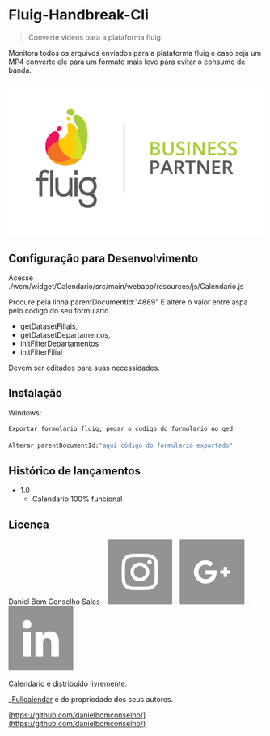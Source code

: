 # Fluig-Handbreak-Cli
> Converte videos para a plataforma fluig.

Monitora todos os arquivos enviados para a plataforma fluig e caso seja um MP4 converte ele para um formato mais leve para evitar o consumo de banda.

![fluig-partners](./fluig-partner.png)

## Configuração para Desenvolvimento

Acesse ./wcm/widget/Calendario/src/main/webapp/resources/js/Calendario.js

Procure pela linha parentDocumentId:"4889" E altere o valor entre aspa pelo codigo do seu formulario.
* getDatasetFiliais, 
* getDatasetDepartamentos, 
* initFilterDepartamentos
* initFilterFilial

Devem ser editados para suas necessidades.

## Instalação

Windows:

```sh
Exportar formulario fluig, pegar o codigo do formulario no ged

Alterar parentDocumentId:"aqui código do formulario exportado"
```

## Histórico de lançamentos

* 1.0
    * Calendario 100% funcional

## Licença

Daniel Bom Conselho Sales – [![insta-image]](https://www.instagram.com/bomconselhosales/) – [![google-image]](danielbomconselho@gmail.com) - [![linkedin-image]](https://www.linkedin.com/in/daniel-bom-conselho-sales-1753611b/)

Calendario é distribuído livremente.

_[Fullcalendar](https://fullcalendar.io/) é de propriedade dos seus autores.


[https://github.com/danielbomconselho/](https://github.com/danielbomconselho/)

[linkedin-image]:https://raw.githubusercontent.com/danielbomconselho/Fluig-Calendar/master/Linkedin_4.png
[insta-image]:https://raw.githubusercontent.com/danielbomconselho/Fluig-Calendar/master/Instagram_4.png
[google-image]:https://raw.githubusercontent.com/danielbomconselho/Fluig-Calendar/master/Google_4.png